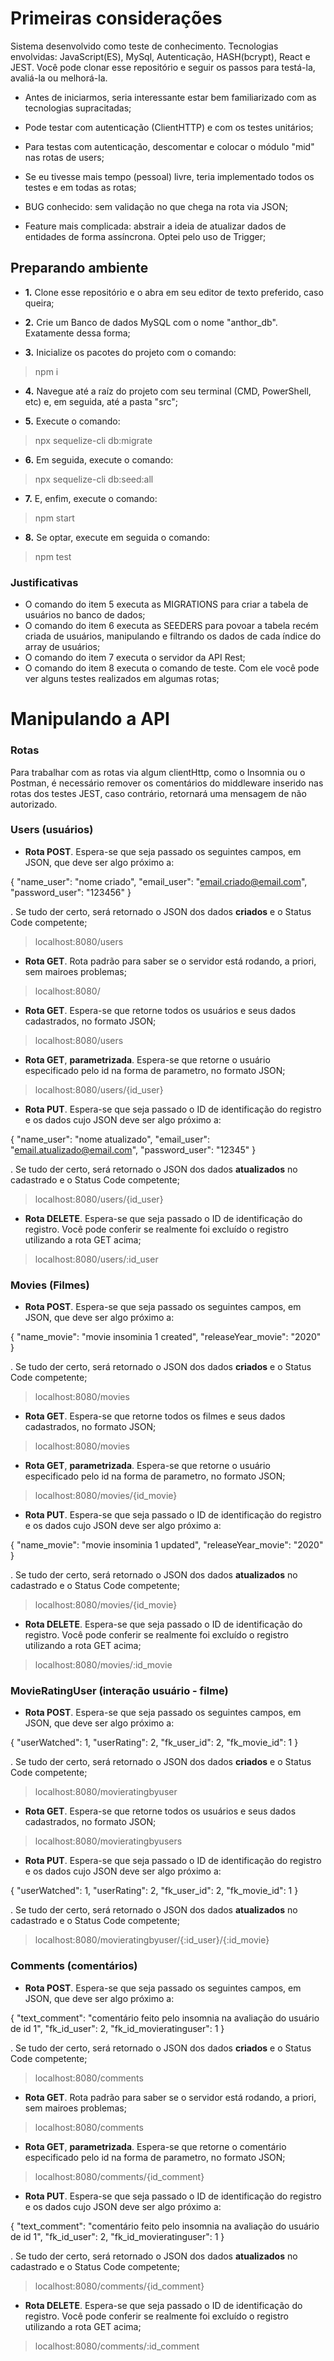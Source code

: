 # Primeiras considerações

Sistema desenvolvido como teste de conhecimento. Tecnologias envolvidas: JavaScript(ES), MySql, Autenticação, HASH(bcrypt), React e JEST. Você pode clonar esse repositório e seguir os passos para testá-la, avaliá-la ou melhorá-la.

- Antes de iniciarmos, seria interessante estar bem familiarizado com as tecnologias supracitadas;

- Pode testar com autenticação (ClientHTTP) e com os testes unitários;

- Para testas com autenticação, descomentar e colocar o módulo "mid" nas rotas de users;

- Se eu tivesse mais tempo (pessoal) livre, teria implementado todos os testes e em todas as rotas;

- BUG conhecido: sem validação no que chega na rota via JSON;

- Feature mais complicada: abstrair a ideia de atualizar dados de entidades de forma assíncrona. Optei pelo uso de Trigger;


## Preparando ambiente

- __1.__ Clone esse repositório e o abra em seu editor de texto preferido, caso queira;

- __2.__ Crie um Banco de dados MySQL com o nome "anthor_db". Exatamente dessa forma;

- __3.__ Inicialize os pacotes do projeto com o comando:
>npm i

- __4.__ Navegue até a raíz do projeto com seu terminal (CMD, PowerShell, etc) e, em seguida, até a pasta "src";

- __5.__ Execute o comando: 
>npx sequelize-cli db:migrate

- __6.__ Em seguida, execute o comando: 
>npx sequelize-cli db:seed:all

- __7.__ E, enfim, execute o comando: 
>npm start

- __8.__ Se optar, execute em seguida o comando: 
>npm test

### Justificativas

- O comando do item 5 executa as MIGRATIONS para criar a tabela de usuários no banco de dados;
- O comando do item 6 executa as SEEDERS para povoar a tabela recém criada de usuários, manipulando e filtrando os dados de cada índice do array de usuários;
- O comando do item 7 executa o servidor da API Rest;
- O comando do item 8 executa o comando de teste. Com ele você pode ver alguns testes realizados em algumas rotas;

# Manipulando a API

### Rotas

Para trabalhar com as rotas via algum clientHttp, como o Insomnia ou o Postman, é necessário remover os comentários do middleware inserido nas rotas dos testes JEST, caso contrário, retornará uma mensagem de não autorizado.

### Users (usuários)

- __Rota POST__. Espera-se que seja passado os seguintes campos, em JSON, que deve ser algo próximo a:

{
    "name_user": "nome criado",
    "email_user": "email.criado@email.com",
    "password_user": "123456"
}

. Se tudo der certo, será retornado o JSON dos dados __criados__ e o Status Code competente;
>localhost:8080/users

- __Rota GET__. Rota padrão para saber se o servidor está rodando, a priori, sem mairoes problemas;
>localhost:8080/

- __Rota GET__. Espera-se que retorne todos os usuários e seus dados cadastrados, no formato JSON;
>localhost:8080/users

- __Rota GET__, __parametrizada__. Espera-se que retorne o usuário especificado pelo id na forma de parametro, no formato JSON;
>localhost:8080/users/{id_user}

- __Rota PUT__. Espera-se que seja passado o ID de identificação do registro e os dados cujo JSON deve ser algo próximo a:

{
    "name_user": "nome atualizado",
    "email_user": "email.atualizado@email.com",
    "password_user": "12345"
}

. Se tudo der certo, será retornado o JSON dos dados __atualizados__ no cadastrado e o Status Code competente;
>localhost:8080/users/{id_user}

- __Rota DELETE__. Espera-se que seja passado o ID de identificação do registro. Você pode conferir se realmente foi excluído o registro utilizando a rota GET acima;
>localhost:8080/users/:id_user

### Movies (Filmes)

- __Rota POST__. Espera-se que seja passado os seguintes campos, em JSON, que deve ser algo próximo a:

{
	"name_movie": "movie insominia 1 created",
	"releaseYear_movie": "2020"
}

. Se tudo der certo, será retornado o JSON dos dados __criados__ e o Status Code competente;
>localhost:8080/movies

- __Rota GET__. Espera-se que retorne todos os filmes e seus dados cadastrados, no formato JSON;
>localhost:8080/movies

- __Rota GET__, __parametrizada__. Espera-se que retorne o usuário especificado pelo id na forma de parametro, no formato JSON;
>localhost:8080/movies/{id_movie}

- __Rota PUT__. Espera-se que seja passado o ID de identificação do registro e os dados cujo JSON deve ser algo próximo a:

{
	"name_movie": "movie insominia 1 updated",
	"releaseYear_movie": "2020"
}

. Se tudo der certo, será retornado o JSON dos dados __atualizados__ no cadastrado e o Status Code competente;
>localhost:8080/movies/{id_movie}

- __Rota DELETE__. Espera-se que seja passado o ID de identificação do registro. Você pode conferir se realmente foi excluído o registro utilizando a rota GET acima;
>localhost:8080/movies/:id_movie

### MovieRatingUser (interação usuário - filme)

- __Rota POST__. Espera-se que seja passado os seguintes campos, em JSON, que deve ser algo próximo a:

{
	"userWatched": 1,
    "userRating": 2,
	"fk_user_id": 2,
	"fk_movie_id": 1
}

. Se tudo der certo, será retornado o JSON dos dados __criados__ e o Status Code competente;
>localhost:8080/movieratingbyuser

- __Rota GET__. Espera-se que retorne todos os usuários e seus dados cadastrados, no formato JSON;
>localhost:8080/movieratingbyusers

- __Rota PUT__. Espera-se que seja passado o ID de identificação do registro e os dados cujo JSON deve ser algo próximo a:

{
	"userWatched": 1,
    "userRating": 2,
	"fk_user_id": 2,
	"fk_movie_id": 1
}

. Se tudo der certo, será retornado o JSON dos dados __atualizados__ no cadastrado e o Status Code competente;
>localhost:8080/movieratingbyuser/{:id_user}/{:id_movie}

### Comments (comentários)

- __Rota POST__. Espera-se que seja passado os seguintes campos, em JSON, que deve ser algo próximo a:

{
	"text_comment": "comentário feito pelo insomnia na avaliação do usuário de id 1",
    "fk_id_user": 2,
    "fk_id_movieratinguser": 1
}

. Se tudo der certo, será retornado o JSON dos dados __criados__ e o Status Code competente;
>localhost:8080/comments

- __Rota GET__. Rota padrão para saber se o servidor está rodando, a priori, sem mairoes problemas;
>localhost:8080/comments

- __Rota GET__, __parametrizada__. Espera-se que retorne o comentário especificado pelo id na forma de parametro, no formato JSON;
>localhost:8080/comments/{id_comment}

- __Rota PUT__. Espera-se que seja passado o ID de identificação do registro e os dados cujo JSON deve ser algo próximo a:

{
	"text_comment": "comentário feito pelo insomnia na avaliação do usuário de id 1",
    "fk_id_user": 2,
    "fk_id_movieratinguser": 1
}

. Se tudo der certo, será retornado o JSON dos dados __atualizados__ no cadastrado e o Status Code competente;
>localhost:8080/comments/{id_comment}

- __Rota DELETE__. Espera-se que seja passado o ID de identificação do registro. Você pode conferir se realmente foi excluído o registro utilizando a rota GET acima;
>localhost:8080/comments/:id_comment